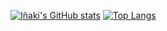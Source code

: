 [![Iñaki's GitHub stats](https://github-readme-stats.vercel.app/api?username=iclaramuntCELSOSPV)](https://github.com/iclaramuntCELSOSPV/github-readme-stats)
[![Top Langs](https://github-readme-stats.vercel.app/api/top-langs/?username=iclaramuntCELSOSPV&layout=compact&hide=html)](https://github.com/iclaramuntCELSOSPV/github-readme-stats)
